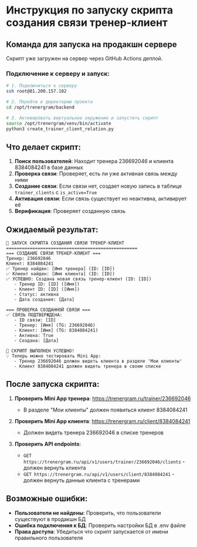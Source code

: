 # Инструкция по запуску скрипта создания связи тренер-клиент

## Команда для запуска на продакшн сервере

Скрипт уже загружен на сервер через GitHub Actions деплой.

### Подключение к серверу и запуск:
```bash
# 1. Подключиться к серверу
ssh root@81.200.157.102

# 2. Перейти в директорию проекта
cd /opt/trenergram/backend

# 3. Активировать виртуальное окружение и запустить скрипт
source /opt/trenergram/venv/bin/activate
python3 create_trainer_client_relation.py
```

## Что делает скрипт:

1. **Поиск пользователей**: Находит тренера 236692046 и клиента 8384084241 в базе данных
2. **Проверка связи**: Проверяет, есть ли уже активная связь между ними
3. **Создание связи**: Если связи нет, создает новую запись в таблице `trainer_clients` с `is_active=True`
4. **Активация связи**: Если связь существует но неактивна, активирует её
5. **Верификация**: Проверяет созданную связь

## Ожидаемый результат:

```
🚀 ЗАПУСК СКРИПТА СОЗДАНИЯ СВЯЗИ ТРЕНЕР-КЛИЕНТ
==================================================
=== СОЗДАНИЕ СВЯЗИ ТРЕНЕР-КЛИЕНТ ===
Тренер: 236692046
Клиент: 8384084241
✅ Тренер найден: [Имя тренера] (ID: [ID])
✅ Клиент найден: [Имя клиента] (ID: [ID])
✅ УСПЕШНО: Создана новая связь тренер-клиент (ID: [ID])
   - Тренер ID: [ID] ([Имя])
   - Клиент ID: [ID] ([Имя])
   - Статус: активна
   - Дата создания: [Дата]

=== ПРОВЕРКА СОЗДАННОЙ СВЯЗИ ===
✅ СВЯЗЬ ПОДТВЕРЖДЕНА:
   - ID связи: [ID]
   - Тренер: [Имя] (TG: 236692046)
   - Клиент: [Имя] (TG: 8384084241)
   - Активна: True
   - Создана: [Дата]

🎉 СКРИПТ ВЫПОЛНЕН УСПЕШНО!
💡 Теперь можно тестировать Mini App:
   - Тренер 236692046 должен видеть клиента в разделе 'Мои клиенты'
   - Клиент 8384084241 должен видеть тренера в своем списке
```

## После запуска скрипта:

1. **Проверить Mini App тренера**: https://trenergram.ru/trainer/236692046
   - В разделе "Мои клиенты" должен появиться клиент 8384084241

2. **Проверить Mini App клиента**: https://trenergram.ru/client/8384084241
   - Должен видеть тренера 236692046 в списке тренеров

3. **Проверить API endpoints**:
   - `GET https://trenergram.ru/api/v1/users/trainer/236692046/clients` - должен вернуть клиента
   - `GET https://trenergram.ru/api/v1/users/client/8384084241` - должен вернуть данные клиента с тренерами

## Возможные ошибки:

- **Пользователи не найдены**: Проверить, что пользователи существуют в продакшн БД
- **Ошибка подключения к БД**: Проверить настройки БД в .env файле
- **Права доступа**: Убедиться что скрипт запускается от имени правильного пользователя